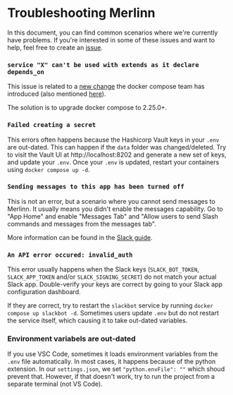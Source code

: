 # Troubleshooting Merlinn

In this document, you can find common scenarios where we're currently have problems. If you're interested in some of these
issues and want to help, feel free to create an [issue](https://github.com/merlinn-co/merlinn/issues).

### `service "X" can't be used with extends as it declare depends_on`

This issue is related to a [new change](https://github.com/docker/compose/issues/11544) the docker compose team has introduced (also mentioned [here](https://github.com/rancher-sandbox/rancher-desktop/issues/6759)).

The solution is to upgrade docker compose to 2.25.0+.

### `Failed creating a secret`

This errors often happens because the Hashicorp Vault keys in your `.env` are out-dated. This can happen if the `data` folder was changed/deleted. Try to visit the Vault UI at http://localhost:8202 and generate a new set of keys, and update your `.env`.
Once your `.env` is updated, restart your containers using `docker compose up -d`.

### `Sending messages to this app has been turned off`

This is not an error, but a scenario where you cannot send messages to Merlinn. It usually means you didn't enable the messages capability. Go to "App Home" and enable "Messages Tab" and "Allow users to send Slash commands and messages from the messages tab".

More information can be found in the [Slack guide](https://github.com/merlinn-co/merlinn/tree/main/config/slack).

### `An API error occured: invalid_auth`

This error usually happens when the Slack keys (`SLACK_BOT_TOKEN`, `SLACK_APP_TOKEN` and/or `SLACK_SIGNING_SECRET`) do not match your actual Slack app. Double-verify your keys are correct by going to your Slack app configuration dashboard.

If they are correct, try to restart the `slackbot` service by running `docker compose up slackbot -d`. Sometimes users update `.env` but do not restart the service itself, which causing it to take out-dated variables.

### Environment variabels are out-dated

If you use VSC Code, sometimes it loads environment variables from the `.env` file automatically. In most cases, it happens because of the python extension. In our `settings.json`, we set `"python.envFile": ""` which shoud prevent that. However, if that doesn't work, try to run the project from a separate terminal (not VS Code).
